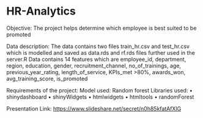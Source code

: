 # HR-Analytics
Objective: 
The project helps determine which employee is best suited to be promoted

Data description:
The data contains two files train_hr.csv and test_hr.csv which is modelled and saved as data.rds and rf.rds files further used in the server.R
Data contains 14 features which are employee_id, department, region, education, gender, recruitment_channel, no_of_trainings, age, previous_year_rating, length_of_service, KPIs_met >80%, awards_won, avg_training_score, is_promoted

Requirements of the project:
Model used: Random forest
Libraries used: 
•	shinydashboard
•	shinyWidgets
•	htmlwidgets
•	htmltools
•	randomForest

Presentation Link: 
https://www.slideshare.net/secret/n0h85kfatAfXlG 
 
 

